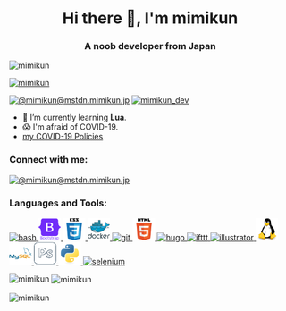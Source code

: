 <h1 align="center">Hi there 👋, I'm mimikun</h1>
<h3 align="center">A noob developer from Japan</h3>

<p align="left">
  <img
    src="https://komarev.com/ghpvc/?username=mimikun&label=Profile%20views&color=0e75b6&style=flat"
    alt="mimikun"
  />
</p>

<p align="left">
  <a href="https://github.com/ryo-ma/github-profile-trophy"
    ><img
      src="https://github-profile-trophy.vercel.app/?username=mimikun"
      alt="mimikun"
  /></a>
</p>

<p align="left">
  <a href="https://mstdn.mimikun.jp/@mimikun" target="blank"
    ><img
      src="https://img.shields.io/mastodon/follow/000000001?domain=https%3A%2F%2Fmstdn.mimikun.jp&style=social"
      alt="@mimikun@mstdn.mimikun.jp"
  /></a>
  <a href="https://x.com/mimikun_Dev" target="blank"
    ><img
      src="https://img.shields.io/twitter/follow/mimikun_dev?logo=x&style=social"
      alt="mimikun_dev"
  /></a>
</p>

- 🌱 I’m currently learning **Lua**.
- 😱 I'm afraid of COVID-19.
- [my COVID-19 Policies](COVID_19_POLICY.md)

<h3 align="left">Connect with me:</h3>
<p align="left">
  <a href="https://mstdn.mimikun.jp/@mimikun" target="blank"
    ><img
      align="center"
      src="https://icons.getbootstrap.com/assets/icons/mastodon.svg"
      alt="@mimikun@mstdn.mimikun.jp"
      height="30"
      width="40"
  /></a>
</p>

<h3 align="left">Languages and Tools:</h3>
<p align="left">
  <a href="https://www.gnu.org/software/bash/" target="_blank" rel="noreferrer">
    <img
      src="https://www.vectorlogo.zone/logos/gnu_bash/gnu_bash-icon.svg"
      alt="bash"
      width="40"
      height="40"
    />
  </a>
  <a href="https://getbootstrap.com" target="_blank" rel="noreferrer">
    <img
      src="https://raw.githubusercontent.com/devicons/devicon/master/icons/bootstrap/bootstrap-plain-wordmark.svg"
      alt="bootstrap"
      width="40"
      height="40"
    />
  </a>
  <a href="https://www.w3schools.com/css/" target="_blank" rel="noreferrer">
    <img
      src="https://raw.githubusercontent.com/devicons/devicon/master/icons/css3/css3-original-wordmark.svg"
      alt="css3"
      width="40"
      height="40"
    />
  </a>
  <a href="https://www.docker.com/" target="_blank" rel="noreferrer">
    <img
      src="https://raw.githubusercontent.com/devicons/devicon/master/icons/docker/docker-original-wordmark.svg"
      alt="docker"
      width="40"
      height="40"
    />
  </a>
  <a href="https://git-scm.com/" target="_blank" rel="noreferrer">
    <img
      src="https://www.vectorlogo.zone/logos/git-scm/git-scm-icon.svg"
      alt="git"
      width="40"
      height="40"
    />
  </a>
  <a href="https://www.w3.org/html/" target="_blank" rel="noreferrer">
    <img
      src="https://raw.githubusercontent.com/devicons/devicon/master/icons/html5/html5-original-wordmark.svg"
      alt="html5"
      width="40"
      height="40"
    />
  </a>
  <a href="https://gohugo.io/" target="_blank" rel="noreferrer">
    <img
      src="https://api.iconify.design/logos-hugo.svg"
      alt="hugo"
      width="40"
      height="40"
    />
  </a>
  <a href="https://ifttt.com/" target="_blank" rel="noreferrer">
    <img
      src="https://www.vectorlogo.zone/logos/ifttt/ifttt-ar21.svg"
      alt="ifttt"
      width="40"
      height="40"
    />
  </a>
  <a
    href="https://www.adobe.com/in/products/illustrator.html"
    target="_blank"
    rel="noreferrer"
  >
    <img
      src="https://www.vectorlogo.zone/logos/adobe_illustrator/adobe_illustrator-icon.svg"
      alt="illustrator"
      width="40"
      height="40"
    />
  </a>
  <a href="https://www.linux.org/" target="_blank" rel="noreferrer">
    <img
      src="https://raw.githubusercontent.com/devicons/devicon/master/icons/linux/linux-original.svg"
      alt="linux"
      width="40"
      height="40"
    />
  </a>
  <a href="https://www.mysql.com/" target="_blank" rel="noreferrer">
    <img
      src="https://raw.githubusercontent.com/devicons/devicon/master/icons/mysql/mysql-original-wordmark.svg"
      alt="mysql"
      width="40"
      height="40"
    />
  </a>
  <a href="https://www.photoshop.com/en" target="_blank" rel="noreferrer">
    <img
      src="https://raw.githubusercontent.com/devicons/devicon/master/icons/photoshop/photoshop-line.svg"
      alt="photoshop"
      width="40"
      height="40"
    />
  </a>
  <a href="https://www.python.org" target="_blank" rel="noreferrer">
    <img
      src="https://raw.githubusercontent.com/devicons/devicon/master/icons/python/python-original.svg"
      alt="python"
      width="40"
      height="40"
    />
  </a>
  <a href="https://www.selenium.dev" target="_blank" rel="noreferrer">
    <img
      src="https://raw.githubusercontent.com/detain/svg-logos/780f25886640cef088af994181646db2f6b1a3f8/svg/selenium-logo.svg"
      alt="selenium"
      width="40"
      height="40"
    />
  </a>
</p>

<p>
  <img
    align="left"
    src="https://github-readme-stats.vercel.app/api/top-langs?username=mimikun&show_icons=true&locale=en&layout=compact"
    alt="mimikun"
  />
</p>

<p>
  &nbsp;<img
    align="center"
    src="https://github-readme-stats.vercel.app/api?username=mimikun&show_icons=true&locale=en"
    alt="mimikun"
  />
</p>

<p>
  <img
    align="center"
    src="https://github-readme-streak-stats.herokuapp.com/?user=mimikun&"
    alt="mimikun"
  />
</p>
